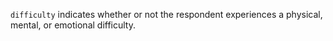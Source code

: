 `difficulty` indicates whether or not the respondent experiences a physical, mental, or emotional difficulty.
